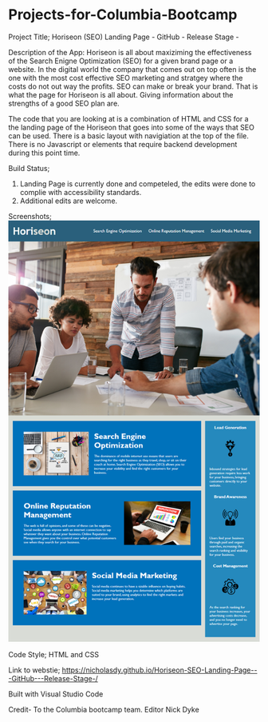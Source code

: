 # Projects-for-Columbia-Bootcamp

Project Title; Horiseon (SEO) Landing Page - GitHub - Release Stage - 


Description of the App: 
Horiseon is all about maxiziming the effectiveness of the Search Enigne Optimization (SEO) for a given brand page or a website. In the digital world the company that comes out on top often is the one with the most cost effective SEO marketing and stratgey where the costs do not out way the profits. SEO can make or break your brand. That is what the page for Horiseon is all about. Giving information about the strengths of a good SEO plan are.

The code that you are looking at is a combination of HTML and CSS for a the landing page of the Horiseon that goes into some of the ways that SEO can be used. There is a basic layout with navigiation at the top of the file. There is no Javascript or elements that require backend development during this point time. 

Build Status; 
1. Landing Page is currently done and competeled, the edits were done to complie with accessibility standards. 
2. Additional edits are welcome. 

Screenshots; 
![picture](/Assets/01-html-css-git-homework-demo.png)

Code Style; HTML and CSS 

Link to webstie; 
https://nicholasdy.github.io/Horiseon-SEO-Landing-Page---GitHub---Release-Stage-/

Built with Visual Studio Code 

Credit- To the Columbia bootcamp team. Editor Nick Dyke 
